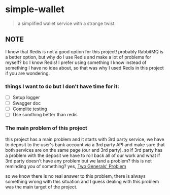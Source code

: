 # simple-wallet

> a simplified wallet service with a strange twist.

## NOTE

I know that Redis is not a good option for this project! probably RabbitMQ is a better option, but why do I use Redis and make a lot of problems for myself? bc I know Redis! I prefer using something I know instead of something I have no idea about, so that was why I used Redis in this project if you are wondering.

### things I want to do but I don't have time for it:

- [ ] Setup logger
- [ ] Swagger doc
- [ ] Complite testing
- [ ] Use somthing better than redis

### The main problem of this project

this project has a main problem and it starts with 3rd party service, we have to deposit to the user's bank account via a 3rd party API and make sure that both services are on the same page (our and 3rd party).
so if 3rd party has a problem with the deposit we have to roll back all of our work and what if 3rd party doesn't have any problem but we land a problem? this is not reminding you of something? yes, [Two Generals' Problem](https://www.designgurus.io/answers/detail/what-is-the-two-generals-problem)

so we know there is no real answer to this problem, there is always something wrong with this situation and I guess dealing with this problem was the main target of the project.
